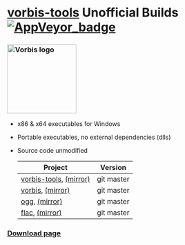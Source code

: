 ﻿# [vorbis-tools](https://xiph.org/vorbis/) Unofficial Builds [![AppVeyor_badge]][AppVeyor_link]

[AppVeyor_badge]: https://ci.appveyor.com/api/projects/status/github/Chocobo1/vorbis-tools_win32-build?branch=master&svg=true
[AppVeyor_link]: https://ci.appveyor.com/project/Chocobo1/vorbis-tools-win32-build


### <a href="https://xiph.org/vorbis/"><img src="https://wiki.xiph.org/images/8/8b/Many_Fish_Logo.svg" alt="Vorbis logo" height="160"></a>
* x86 & x64 executables for Windows
* Portable executables, no external dependencies (dlls)
* Source code unmodified

  | Project                                                                 | Version    |
  | ----------------------------------------------------------------------- | ---------- |
  | [vorbis-tools][vorbis-tools-link], [(mirror)][vorbis-tools-mirror-link] | git master |
  | [vorbis][vorbis-link], [(mirror)][vorbis-mirror-link]                   | git master |
  | [ogg][ogg-link], [(mirror)][ogg-mirror-link]                            | git master |
  | [flac][flac-link], [(mirror)][flac-mirror-link]                         | git master |

  [vorbis-tools-link]: https://gitlab.xiph.org/xiph/vorbis-tools
  [vorbis-tools-mirror-link]: https://github.com/xiph/vorbis-tools
  [vorbis-link]: https://gitlab.xiph.org/xiph/vorbis
  [vorbis-mirror-link]: https://github.com/xiph/vorbis
  [ogg-link]: https://gitlab.xiph.org/xiph/ogg
  [ogg-mirror-link]: https://github.com/xiph/ogg
  [flac-link]: https://github.com/xiph/flac
  [flac-mirror-link]: https://gitlab.xiph.org/xiph/flac


### [Download page](https://github.com/Chocobo1/vorbis-tools_win32-build/releases)
